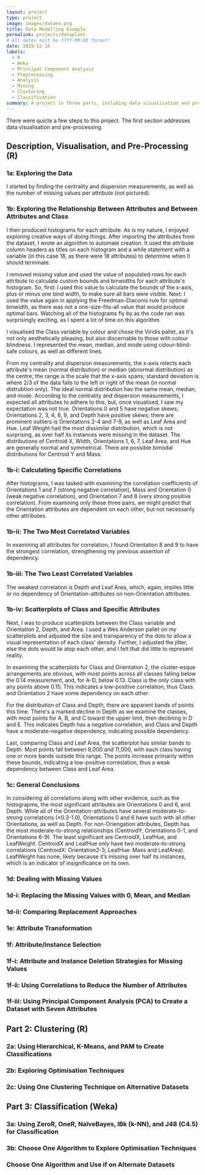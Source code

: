 ```yaml
---
layout: project
type: project
image: images/dataex.png
title: Data Modelling Example
permalink: projects/dataplant
# All dates must be YYYY-MM-DD format!
date: 2019-12-16
labels:
  - R
  - Weka
  - Principal Component Analysis
  - Preprocessing
  - Analysis
  - Mining
  - Clustering
  - Classification
summary: A project in three parts, including data visualisation and preprocessing, clustering, and classification.
---
```


There were quicte a few steps to this project. The first section addresses data visualisation and pre-processing. 

## Description, Visualisation, and Pre-Processing (R)

### 1a: Exploring the Data ### 

I started by finding the centrality and dispersion measurements, as well as the number of missing values per attribute (not pictured). 

### 1b: Exploring the Relationship Between Attributes and Between Attributes and Class ###

I then produced histograms for each attribute. As is my nature, I enjoyed exploring creative ways of doing things. After importing the attributes from the dataset, I wrote an algorithm to automate creation. It used the attribute column headers as titles on each histogram and a while statement with a variable (in this case 18, as there were 18 attributes) to determine when it should terminate. 

I removed missing value and used the value of populated rows for each attribute to calculate custom bounds and binwidths for each attribute's histogram. So, first: I used this value to calculate the bounds of the x-axis, plus or minus one bind width, to make sure all bars were visible. Next: I used the value again in applying the Freedman-Diaconis rule for optimal binwidth, as there was not a one-size-fits-all value that would produce optimal bars. Watching all of the histograms fly by as the code ran was surprisingly exciting, as I spent a lot of time on this algorithm.

I visualised the Class variable by colour and chose the Viridis pallet, as it's not only aesthetically pleasing, but also discernable to those with colour blindness. I represented the mean, median, and mode using colour-blind-safe colours, as well as different lines.

From my centrality and dispersion measurements, the x-axis relects each attribute's mean (normal distribution) or median (abnormal distribution) as the centre; the range is the scale that the x-axis spans; standard deviation is where 2/3 of the data falls to the left or right of the mean (in normal distrubtion only). The ideal normal distribution has the same mean, median, and mode. According to the centrality and dispersion measurements, I expected all attributes to adhere to this, but, once visualised, I saw my expectation was not true. Orientations 0 and 5 have negative skews; Orientations 2, 3, 4, 8, 9, and Depth have positive skews; there are prominent outliers is Orientations 2-4 and 7-9, as well as Leaf Area and Hue. Leaf Weight had the most dissimilar distribution, which is not surprising, as over half its instances were missing in the dataset. The distributions of Centroid X, Width, Orientations 1, 6, 7, Leaf Area, and Hue are generally normal and symmetrical. There are possible bimodal distributions for Centroid Y and Mass.

### 1b-i: Calculating Specific Correlations ###

After histograms, I was tasked with examining the correlation coefficients of Orientations 1 and 7 (strong negative correlation), Mass and Orientation 0 (weak negative correlation), and Orientation 7 and 8 (very strong positive correlation). From examining only these three pairs, we might predict that the Orientation attributes are dependent on each other, but not necessarily other attributes.

### 1b-ii: The Two Most Correlated Variables ###

In examining all attributes for correlation, I found Orientation 8 and 9 to have the strongest correlation, strengthening my previous assertion of dependency. 

### 1b-iii: The Two Least Correlated Variables ###

The weakest correlation is Depth and Leaf Area, which, again, implies little or no dependency of Orientation-attributes on non-Orientation attributes.

### 1b-iv: Scatterplots of Class and Specific Attributes ###

Next, I was to produce scatterplots between the Class variable and Orientation 2, Depth, and Area. I used a Wes Anderson pallet on my scatterplots and adjusted the size and transparency of the dots to allow a visual representation of each class' density. Further, I adjusted the jitter, else the dots would lie atop each other, and I felt that did little to represent reality.

In examining the scatterplots for Class and Orientation 2, the cluster-esque arrangements are obvious, with most points across all classes falling below the 0.14 measurement, and, for A-D, below 0.13. Class is the only class with any points above 0.15. This indicates a low-positive correlation, thus Class and Orientation 2 have some dependency on each other. 

For the distribution of Class and Depth, there are apparent bands of points this time. There's a marked decline in Depth as we examine the classes, with most points for A, B, and C toward the upper limit, then declining in D and E. This indicates Depth has a negative correlation, and Class and Depth have a moderate-negative dependency, indicating possible dependency.

Last, comparing Class and Leaf Area, the scatterplot has similar bands to Depth. Most points fall between 8,000 and 11,000, with each class having one or more bands outside this range. The points increase primarily within these bounds, indicating a low-positive correslation, thus a weak dependency between Class and Leaf Area. 

### 1c: General Conclusions ###

In considering all correlations along with other evidence, such as the histograpms, the most significant attributes are Orientations 0 and 6, and Depth. While all of the Orientation-attributes have several moderate-to-strong correlations (±0.3-1.0), Orientations 0 and 6 have such with all other Orientations, as well as Depth. For non-Oriengation attributes, Depth has the most moderate-to-strong relationships (CentroidY, Orientations 0-1, and Orientations 6-9). The least significant are CentroidX, LeafHue, and LeafWeight. CentroidX and LeafHue only have two moderate-to-strong correlations (CentroidX: Orientation2-3; LeafHue: Mass and LeafArea). LeafWeight has none, likely because it’s missing over half its instances, which is an indicator of insignificance on its own.

### 1d: Dealing with Missing Values ###
### 1d-i: Replacing the Missing Values with 0, Mean, and Median ###

### 1d-ii: Comparing Replacement Approaches ###

### 1e: Attribute Transformation ###

### 1f: Attribute/Instance Selection ###
### 1f-i: Attribute and Instance Deletion Strategies for Missing Values ###

### 1f-ii: Using Correlations to Reduce the Number of Attributes ###

### 1f-iii: Using Principal Component Analysis (PCA) to Create a Dataset with Seven Attributes ###

## Part 2: Clustering (R) ##

### 2a: Using Hierarchical, K-Means, and PAM to Create Classifications ###

### 2b: Exploring Optimisation Techniques ###

### 2c: Using One Clustering Technique on Alternative Datasets ###

## Part 3: Classification (Weka)

### 3a: Using ZeroR, OneR, NaïveBayes, IBk (k-NN), and J48 (C4.5) for Classification ###

### 3b: Choose One Algorithm to Explore Optimisation Techniques ### 

### Choose One Algorithm and Use if on Alternate Datasets ### 



